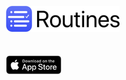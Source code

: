 <img src="/web-assets/images/web-logo-160.png" alt="Routines App Icon" height=70>
<p><img src="https://donavon.app/assets/img/screenshot_1.png" width="200" alt="" />  <img src="https://donavon.app/assets/img/screenshot_2.png" width="200" alt="" />  <img src="https://donavon.app/assets/img/screenshot_3.png" width="200" alt="" />  <img src="https://donavon.app/assets/img/screenshot_4.png" width="200" alt="" /></p>
</br><a href="https://itunes.apple.com/app/apple-store/id1440566972?pt=684035&ct=donavon.app&mt=8"><img src="/web-assets/images/Download_on_the_App_Store_Badge_US-UK_RGB_blk_092917.svg" alt="Download on the iOS App Store" height=50></a>
